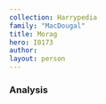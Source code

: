 ```yaml
---
collection: Harrypedia
family: "MacDougal"
title: Morag
hero: I0173
author:
layout: person
---
```


### Analysis
